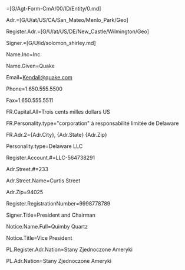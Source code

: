 =[G/Agt-Form-CmA/00/ID/Entity/0.md]

Adr.=[G/U/at/US/CA/San_Mateo/Menlo_Park/Geo]

Register.Adr.=[G/U/at/US/DE/New_Castle/Wilmington/Geo]

Signer.=[G/U/id/solomon_shirley.md]

Name.Inc=Inc.

Name.Given=Quake

Email=Kendall@quake.com

Phone=1.650.555.5500

Fax=1.650.555.5511

FR.Capital.All=Trois cents milles dollars US

FR.Personality.type="corporation" à responsabilité limitée de Delaware

FR.Adr.2={Adr.City}, {Adr.State} {Adr.Zip}

Personality.type=Delaware LLC

Register.Account.#=LLC-564738291

Adr.Street.#=233

Adr.Street.Name=Curtis Street

Adr.Zip=94025

Register.RegistrationNumber=9998778789

Signer.Title=President and Chairman

Notice.Name.Full=Quimby Quartz

Notice.Title=Vice President

PL.Register.Adr.Nation=Stany Zjednoczone Ameryki

PL.Adr.Nation=Stany Zjednoczone Ameryki